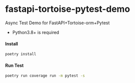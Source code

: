 # fastapi-tortoise-pytest-demo

Async Test Demo for FastAPI+Tortoise-orm+Pytest 
- Python3.8+ is required

#### Install

```bash
poetry install
```

#### Run Test

```bash
poetry run coverage run -m pytest -s
```
